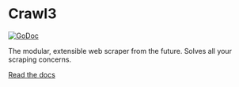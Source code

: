 # Crawl3

[![GoDoc](https://godoc.org/github.com/samjohnduke/crawl3/crawler?status.svg)](https://godoc.org/github.com/samjohnduke/crawl3/crawler)

The modular, extensible web scraper from the future. Solves all your scraping concerns.

[Read the docs](https://samjohnduke.github.io/crawl3-docs)